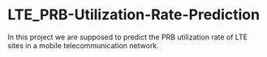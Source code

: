 # LTE_PRB-Utilization-Rate-Prediction
In this project we are supposed to predict the PRB utilization rate of LTE sites in a mobile telecommunication network.
